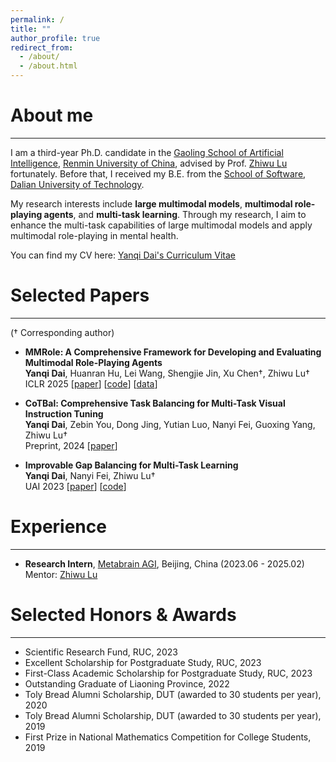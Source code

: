 ```yaml
---
permalink: /
title: ""
author_profile: true
redirect_from: 
  - /about/
  - /about.html
---
```


# About me
------

I am a third-year Ph.D. candidate in the [Gaoling School of Artificial Intelligence](http://ai.ruc.edu.cn/), [Renmin University of China](https://www.ruc.edu.cn/), advised by Prof. [Zhiwu Lu](https://gsai.ruc.edu.cn/english/luzhiwu) fortunately. Before that, I received my B.E. from the [School of Software](https://ss.dlut.edu.cn/), [Dalian University of Technology](https://www.dlut.edu.cn/).

My research interests include **large multimodal models**, **multimodal role-playing agents**, and **multi-task learning**.
Through my research, I aim to enhance the multi-task capabilities of large multimodal models and apply multimodal role-playing in mental health.

You can find my CV here: [Yanqi Dai's Curriculum Vitae](../assets/YanqiDai_Curriculum_Vitae.pdf)

# Selected Papers
------

(† Corresponding author)

- **MMRole: A Comprehensive Framework for Developing and Evaluating Multimodal Role-Playing Agents**\
  **Yanqi Dai**, Huanran Hu, Lei Wang, Shengjie Jin, Xu Chen†, Zhiwu Lu†\
  ICLR 2025 \[[paper](https://arxiv.org/abs/2408.04203)\] \[[code](https://github.com/YanqiDai/MMRole)\] \[[data](https://huggingface.co/datasets/YanqiDai/MMRole_dataset)\]

- **CoTBal: Comprehensive Task Balancing for Multi-Task Visual Instruction Tuning**\
  **Yanqi Dai**, Zebin You, Dong Jing, Yutian Luo, Nanyi Fei, Guoxing Yang, Zhiwu Lu†\
  Preprint, 2024 \[[paper](https://arxiv.org/abs/2403.04343)\]

- **Improvable Gap Balancing for Multi-Task Learning**\
  **Yanqi Dai**, Nanyi Fei, Zhiwu Lu†\
  UAI 2023 \[[paper](https://proceedings.mlr.press/v216/dai23a.html)\] \[[code](https://github.com/YanqiDai/IGB4MTL)\]

# Experience
------

- **Research Intern**, [Metabrain AGI](https://www.metabrainagi.com/), Beijing, China (2023.06 - 2025.02)\
  Mentor: [Zhiwu Lu](https://gsai.ruc.edu.cn/english/luzhiwu)

# Selected Honors & Awards
------

- Scientific Research Fund, RUC, 2023
- Excellent Scholarship for Postgraduate Study, RUC, 2023
- First-Class Academic Scholarship for Postgraduate Study, RUC, 2023
- Outstanding Graduate of Liaoning Province, 2022
- Toly Bread Alumni Scholarship, DUT (awarded to 30 students per year), 2020
- Toly Bread Alumni Scholarship, DUT (awarded to 30 students per year), 2019
- First Prize in National Mathematics Competition for College Students, 2019


